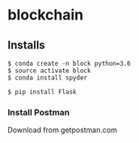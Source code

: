 # blockchain
## Installs

```
$ conda create -n block python=3.6
$ source activate block
$ conda install spyder

$ pip install Flask

```


### Install Postman
Download from getpostman.com
